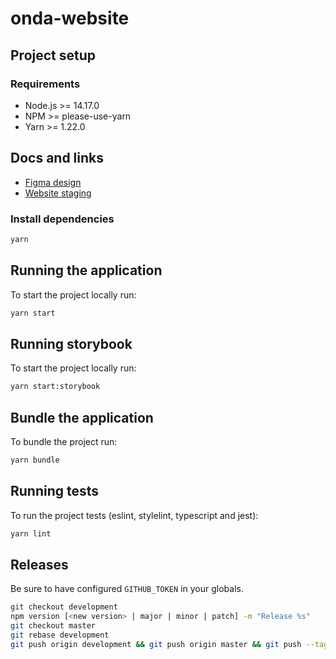 # onda-website

## Project setup

### Requirements

- Node.js >= 14.17.0
- NPM >= please-use-yarn
- Yarn >= 1.22.0

## Docs and links

- [Figma design](https://www.figma.com/file/Jyqz4uiIduzTDulNAs0A0U/Retrieval-Market-(Dev)?node-id=2%3A2)
- [Website staging](https://onda-website-staging.vercel.app/)

### Install dependencies

```sh
yarn
```

## Running the application

To start the project locally run:

```sh
yarn start
```

## Running storybook

To start the project locally run:

```sh
yarn start:storybook
```

## Bundle the application

To bundle the project run:

```sh
yarn bundle
```

## Running tests

To run the project tests (eslint, stylelint, typescript and jest):

```sh
yarn lint
```

## Releases

Be sure to have configured `GITHUB_TOKEN` in your globals.

```bash
git checkout development
npm version [<new version> | major | minor | patch] -m "Release %s"
git checkout master
git rebase development
git push origin development && git push origin master && git push --tags
```
